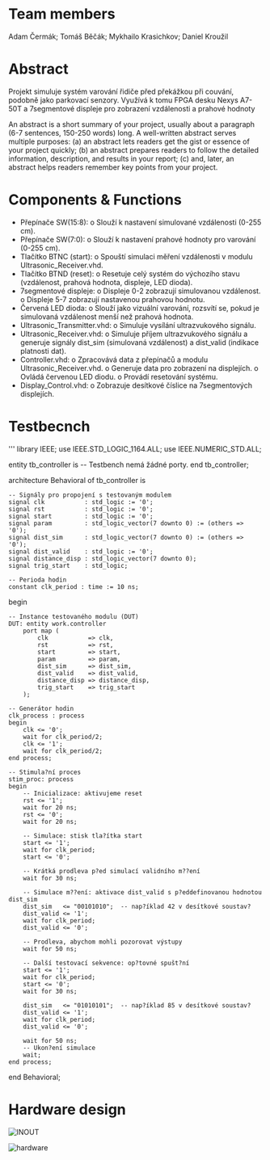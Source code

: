 # Team members

Adam Čermák;
Tomáš Běčák;
Mykhailo Krasichkov;
Daniel Kroužil

# Abstract

Projekt simuluje systém varování řidiče před překážkou při couvání, podobně jako parkovací
senzory. Využívá k tomu FPGA desku Nexys A7-50T a 7segmentové displeje pro zobrazení
vzdálenosti a prahové hodnoty

An abstract is a short summary of your project, usually about a paragraph (6-7 sentences, 150-250 words) long. A well-written abstract serves multiple purposes: (a) an abstract lets readers get the gist or essence of your project quickly; (b) an abstract prepares readers to follow the detailed information, description, and results in your report; (c) and, later, an abstract helps readers remember key points from your project.

# Components & Functions

- Přepínače SW(15:8):
o Slouží k nastavení simulované vzdálenosti (0-255 cm).
- Přepínače SW(7:0):
o Slouží k nastavení prahové hodnoty pro varování (0-255 cm).
- Tlačítko BTNC (start):
o Spouští simulaci měření vzdálenosti v modulu Ultrasonic_Receiver.vhd.
- Tlačítko BTND (reset):
o Resetuje celý systém do výchozího stavu (vzdálenost, prahová hodnota,
displeje, LED dioda).
- 7segmentové displeje:
o Displeje 0-2 zobrazují simulovanou vzdálenost.
o Displeje 5-7 zobrazují nastavenou prahovou hodnotu.
- Červená LED dioda:
o Slouží jako vizuální varování, rozsvítí se, pokud je simulovaná vzdálenost menší
než prahová hodnota.
- Ultrasonic_Transmitter.vhd:
o Simuluje vysílání ultrazvukového signálu.
- Ultrasonic_Receiver.vhd:
o Simuluje příjem ultrazvukového signálu a generuje signály dist_sim
(simulovaná vzdálenost) a dist_valid (indikace platnosti dat).
- Controller.vhd:
o Zpracovává data z přepínačů a modulu Ultrasonic_Receiver.vhd.
o Generuje data pro zobrazení na displejích.
o Ovládá červenou LED diodu.
o Provádí resetování systému.
- Display_Control.vhd:
o Zobrazuje desítkové číslice na 7segmentových displejích.

# Testbecnch

''' library IEEE;
use IEEE.STD_LOGIC_1164.ALL;
use IEEE.NUMERIC_STD.ALL;

entity tb_controller is
-- Testbench nemá žádné porty.
end tb_controller;

architecture Behavioral of tb_controller is

    -- Signály pro propojení s testovaným modulem
    signal clk           : std_logic := '0';
    signal rst           : std_logic := '0';
    signal start         : std_logic := '0';
    signal param         : std_logic_vector(7 downto 0) := (others => '0');
    signal dist_sim      : std_logic_vector(7 downto 0) := (others => '0');
    signal dist_valid    : std_logic := '0';
    signal distance_disp : std_logic_vector(7 downto 0);
    signal trig_start    : std_logic;
   
    -- Perioda hodin
    constant clk_period : time := 10 ns;

begin

    -- Instance testovaného modulu (DUT)
    DUT: entity work.controller
        port map (
            clk           => clk,
            rst           => rst,
            start         => start,
            param         => param,
            dist_sim      => dist_sim,
            dist_valid    => dist_valid,
            distance_disp => distance_disp,
            trig_start    => trig_start
        );

    -- Generátor hodin
    clk_process : process
    begin
        clk <= '0';
        wait for clk_period/2;
        clk <= '1';
        wait for clk_period/2;
    end process;

    -- Stimula?ní proces
    stim_proc: process
    begin
        -- Inicializace: aktivujeme reset
        rst <= '1';
        wait for 20 ns;
        rst <= '0';
        wait for 20 ns;
       
        -- Simulace: stisk tla?ítka start
        start <= '1';
        wait for clk_period;
        start <= '0';
       
        -- Krátká prodleva p?ed simulací validního m??ení
        wait for 30 ns;
       
        -- Simulace m??ení: aktivace dist_valid s p?eddefinovanou hodnotou dist_sim
        dist_sim   <= "00101010";  -- nap?íklad 42 v desítkové soustav?
        dist_valid <= '1';
        wait for clk_period;
        dist_valid <= '0';
       
        -- Prodleva, abychom mohli pozorovat výstupy
        wait for 50 ns;
       
        -- Další testovací sekvence: op?tovné spušt?ní
        start <= '1';
        wait for clk_period;
        start <= '0';
        wait for 30 ns;
       
        dist_sim   <= "01010101";  -- nap?íklad 85 v desítkové soustav?
        dist_valid <= '1';
        wait for clk_period;
        dist_valid <= '0';
       
        wait for 50 ns;
        -- Ukon?ení simulace
        wait;
    end process;

end Behavioral;


# Hardware design
![INOUT](https://github.com/user-attachments/assets/b8bc4688-fddc-4d11-9dc0-70a9965f4a90)

![hardware](https://github.com/user-attachments/assets/9329ce82-92b5-4aab-9ac6-ef83b5c2c08e)
